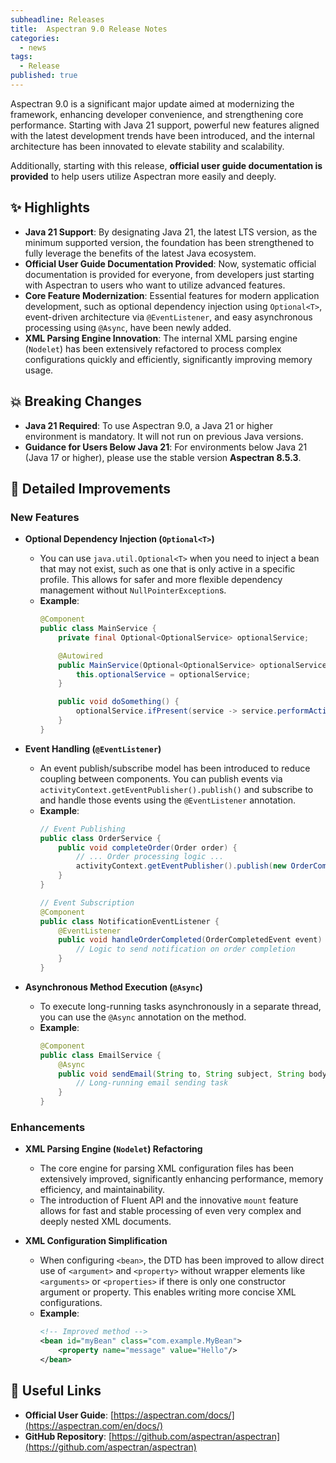 ```yaml
---
subheadline: Releases
title:  Aspectran 9.0 Release Notes
categories:
  - news
tags:
  - Release
published: true
---
```


Aspectran 9.0 is a significant major update aimed at modernizing the framework, enhancing developer convenience, and strengthening core performance. Starting with Java 21 support, powerful new features aligned with the latest development trends have been introduced, and the internal architecture has been innovated to elevate stability and scalability.
<!--more-->

Additionally, starting with this release, **official user guide documentation is provided** to help users utilize Aspectran more easily and deeply.

## ✨ Highlights

*   **Java 21 Support**: By designating Java 21, the latest LTS version, as the minimum supported version, the foundation has been strengthened to fully leverage the benefits of the latest Java ecosystem.
*   **Official User Guide Documentation Provided**: Now, systematic official documentation is provided for everyone, from developers just starting with Aspectran to users who want to utilize advanced features.
*   **Core Feature Modernization**: Essential features for modern application development, such as optional dependency injection using `Optional<T>`, event-driven architecture via `@EventListener`, and easy asynchronous processing using `@Async`, have been newly added.
*   **XML Parsing Engine Innovation**: The internal XML parsing engine (`Nodelet`) has been extensively refactored to process complex configurations quickly and efficiently, significantly improving memory usage.

## 💥 Breaking Changes

*   **Java 21 Required**: To use Aspectran 9.0, a Java 21 or higher environment is mandatory. It will not run on previous Java versions.
*   **Guidance for Users Below Java 21**: For environments below Java 21 (Java 17 or higher), please use the stable version **Aspectran 8.5.3**.

## 🚀 Detailed Improvements

### New Features

*   **Optional Dependency Injection (`Optional<T>`)**
    *   You can use `java.util.Optional<T>` when you need to inject a bean that may not exist, such as one that is only active in a specific profile. This allows for safer and more flexible dependency management without `NullPointerException`s.
    *   **Example**:
        ```java
        @Component
        public class MainService {
            private final Optional<OptionalService> optionalService;

            @Autowired
            public MainService(Optional<OptionalService> optionalService) {
                this.optionalService = optionalService;
            }

            public void doSomething() {
                optionalService.ifPresent(service -> service.performAction());
            }
        }
        ```

*   **Event Handling (`@EventListener`)**
    *   An event publish/subscribe model has been introduced to reduce coupling between components. You can publish events via `activityContext.getEventPublisher().publish()` and subscribe to and handle those events using the `@EventListener` annotation.
    *   **Example**:
        ```java
        // Event Publishing
        public class OrderService {
            public void completeOrder(Order order) {
                // ... Order processing logic ...
                activityContext.getEventPublisher().publish(new OrderCompletedEvent(order));
            }
        }

        // Event Subscription
        @Component
        public class NotificationEventListener {
            @EventListener
            public void handleOrderCompleted(OrderCompletedEvent event) {
                // Logic to send notification on order completion
            }
        }
        ```

*   **Asynchronous Method Execution (`@Async`)**
    *   To execute long-running tasks asynchronously in a separate thread, you can use the `@Async` annotation on the method.
    *   **Example**:
        ```java
        @Component
        public class EmailService {
            @Async
            public void sendEmail(String to, String subject, String body) {
                // Long-running email sending task
            }
        }
        ```

### Enhancements

*   **XML Parsing Engine (`Nodelet`) Refactoring**
    *   The core engine for parsing XML configuration files has been extensively improved, significantly enhancing performance, memory efficiency, and maintainability.
    *   The introduction of Fluent API and the innovative `mount` feature allows for fast and stable processing of even very complex and deeply nested XML documents.

*   **XML Configuration Simplification**
    *   When configuring `<bean>`, the DTD has been improved to allow direct use of `<argument>` and `<property>` without wrapper elements like `<arguments>` or `<properties>` if there is only one constructor argument or property. This enables writing more concise XML configurations.
    *   **Example**:
        ```xml
        <!-- Improved method -->
        <bean id="myBean" class="com.example.MyBean">
            <property name="message" value="Hello"/>
        </bean>
        ```

## 🔗 Useful Links

*   **Official User Guide**: [https://aspectran.com/docs/](https://aspectran.com/en/docs/)
*   **GitHub Repository**: [https://github.com/aspectran/aspectran](https://github.com/aspectran/aspectran)
